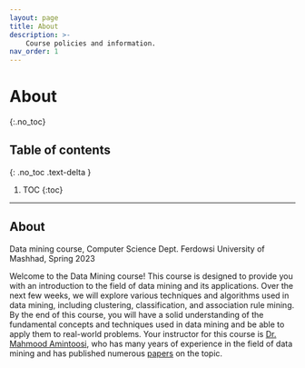 ```yaml
---
layout: page
title: About
description: >-
    Course policies and information.
nav_order: 1
---
```


# About
{:.no_toc}

## Table of contents
{: .no_toc .text-delta }

1. TOC
{:toc}

---

## About

Data mining course, Computer Science Dept.
Ferdowsi University of Mashhad, Spring 2023

Welcome to the Data Mining course! This course is designed to provide you with an introduction to the field of data mining and its applications. Over the next few weeks, we will explore various techniques and algorithms used in data mining, including clustering, classification, and association rule mining. By the end of this course, you will have a solid understanding of the fundamental concepts and techniques used in data mining and be able to apply them to real-world problems. Your instructor for this course is [Dr. Mahmood Amintoosi](https://mamintoosi.github.io/), who has many years of experience in the field of data mining and has published numerous [papers](https://orcid.org/0000-0001-9640-6475) on the topic.

<!-- ## Lectures



## Resources

Lacus viverra vitae congue eu. Suspendisse in est ante in nibh mauris cursus mattis. Nisl vel pretium lectus quam id leo in. Euismod lacinia at quis risus sed vulputate odio. Non enim praesent elementum facilisis. Aliquet sagittis id consectetur purus ut faucibus pulvinar elementum integer. Id interdum velit laoreet id donec ultrices tincidunt arcu. Urna molestie at elementum eu facilisis sed odio. Auctor urna nunc id cursus metus aliquam eleifend. Volutpat commodo sed egestas egestas fringilla phasellus. Libero nunc consequat interdum varius sit amet mattis. Imperdiet nulla malesuada pellentesque elit eget gravida cum sociis natoque. Tortor vitae purus faucibus ornare suspendisse. Auctor elit sed vulputate mi.

## Assignments

Vehicula ipsum a arcu cursus vitae congue. Etiam dignissim diam quis enim lobortis scelerisque fermentum dui. Risus sed vulputate odio ut enim blandit. Aliquam id diam maecenas ultricies mi eget. Id consectetur purus ut faucibus pulvinar elementum integer enim neque. Eget mi proin sed libero enim sed faucibus. Sem integer vitae justo eget magna fermentum iaculis. In mollis nunc sed id semper risus in. Sit amet risus nullam eget felis eget. Mattis ullamcorper velit sed ullamcorper morbi tincidunt ornare massa eget. Nascetur ridiculus mus mauris vitae ultricies leo integer malesuada. Porta non pulvinar neque laoreet suspendisse interdum consectetur libero id. At varius vel pharetra vel turpis nunc eget. Scelerisque purus semper eget duis at tellus. -->
